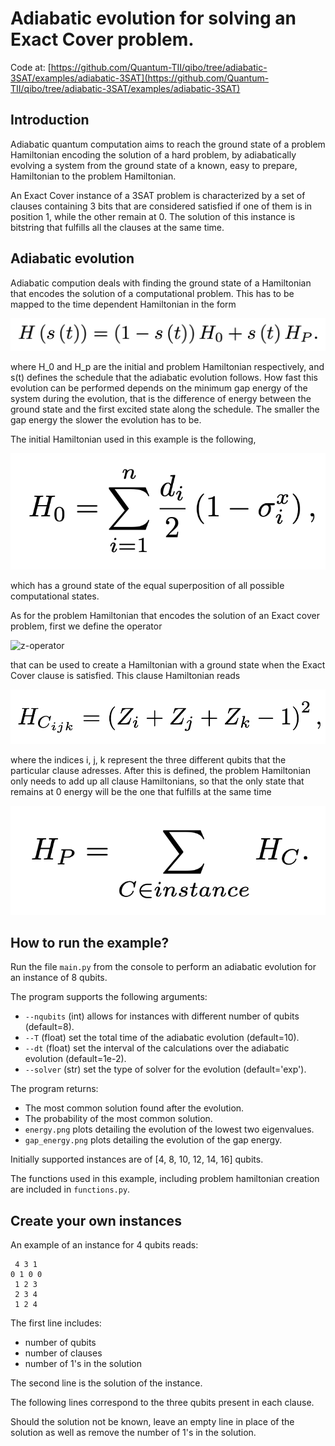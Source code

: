 # Adiabatic evolution for solving an Exact Cover problem.

Code at: [https://github.com/Quantum-TII/qibo/tree/adiabatic-3SAT/examples/adiabatic-3SAT](https://github.com/Quantum-TII/qibo/tree/adiabatic-3SAT/examples/adiabatic-3SAT)

## Introduction

Adiabatic quantum computation aims to reach the ground state of a problem Hamiltonian encoding the solution of a hard problem, by adiabatically evolving a system from the ground state of a known, easy to prepare, Hamiltonian to the problem Hamiltonian.

An Exact Cover instance of a 3SAT problem is characterized by a set of clauses containing 3 bits that are considered satisfied if one of them is in position 1, while the other remain at 0. The solution of this instance is bitstring that fulfills all the clauses at the same time.

## Adiabatic evolution

Adiabatic compution deals with finding the ground state of a Hamiltonian that encodes the solution of a computational problem. This has to be mapped to the time dependent Hamiltonian in the form

![hamiltonian](images/H.png)

where H_0 and H_p are the initial and problem Hamiltonian respectively, and s(t) defines the schedule that the adiabatic evolution follows. How fast this evolution can be performed depends on the minimum gap energy of the system during the evolution, that is the difference of energy between the ground state and the first excited state along the schedule. The smaller the gap energy the slower the evolution has to be.

The initial Hamiltonian used in this example is the following, 

![initial-hamiltonian](images/h0.png)

which has a ground state of the equal superposition of all possible computational states.

As for the problem Hamiltonian that encodes the solution of an Exact cover problem, first we define the operator

![z-operator](images/z.png)

that can be used to create a Hamiltonian with a ground state when the Exact Cover clause is satisfied. This clause Hamiltonian reads

![clause-hamiltonian](images/hc.png)

where the indices i, j, k represent the three different qubits that the particular clause adresses. After this is defined, the problem Hamiltonian only needs to add up all clause Hamiltonians, so that the only state that remains at 0 energy will be the one that fulfills at the same time

![problem-hamiltonain](images/hp.png)


## How to run the example?

Run the file `main.py` from the console to perform an adiabatic evolution for an instance of 8 qubits.

The program supports the following arguments:

- `--nqubits` (int) allows for instances with different number of qubits (default=8).
- `--T` (float) set the total time of the adiabatic evolution (default=10).
- `--dt` (float) set the interval of the calculations over the adiabatic evolution (default=1e-2).
- `--solver` (str) set the type of solver for the evolution (default='exp').

The program returns:

- The most common solution found after the evolution.
- The probability of the most common solution.
- `energy.png` plots detailing the evolution of the lowest two eigenvalues.
- `gap_energy.png` plots detailing the evolution of the gap energy.

Initially supported instances are of [4, 8, 10, 12, 14, 16] qubits.

The functions used in this example, including problem hamiltonian creation are included in `functions.py`.

## Create your own instances

An example of an instance for 4 qubits reads:

```text
 4 3 1
0 1 0 0
 1 2 3
 2 3 4
 1 2 4
```

The first line includes:
- number of qubits
- number of clauses
- number of 1's in the solution

The second line is the solution of the instance.

The following lines correspond to the three qubits present in each clause.

Should the solution not be known, leave an empty line in place of the solution as well as remove the number of 1's in the solution.
